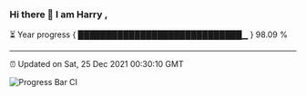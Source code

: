 ### Hi there 👋 I am Harry , 

⏳ Year progress { █████████████████████████████▁ } 98.09 %

---

⏰ Updated on Sat, 25 Dec 2021 00:30:10 GMT

![Progress Bar CI](https://github.com/duykhang68/duykhang68/workflows/Progress%20Bar%20CI/badge.svg)
